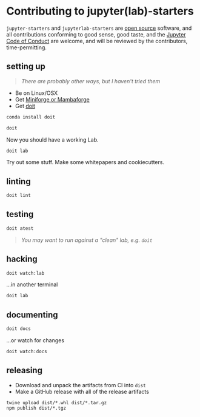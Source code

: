 # Contributing to jupyter(lab)-starters

`jupyter-starters` and `jupyterlab-starters` are [open source](./LICENSE) software,
and all contributions conforming to good sense, good taste, and the
[Jupyter Code of Conduct][code-of-conduct] are welcome, and will be reviewed
by the contributors, time-permitting.

[code-of-conduct]: https://github.com/jupyter/governance/blob/master/conduct/code_of_conduct.md

## setting up

> _There are probably other ways, but I haven't tried them_

- Be on Linux/OSX
- Get [Miniforge or Mambaforge](https://github.com/conda-forge/miniforge/releases)
- Get [doit](https://pydoit.org)

```bash
conda install doit
```

```bash
doit
```

Now you should have a working Lab.

```bash
doit lab
```

Try out some stuff. Make some whitepapers and cookiecutters.

## linting

```bash
doit lint
```

## testing

```bash
doit atest
```

> _You may want to run against a "clean" lab, e.g. `doit`_

## hacking

```bash
doit watch:lab
```

...in another terminal

```bash
doit lab
```

## documenting

```bash
doit docs
```

...or watch for changes

```bash
doit watch:docs
```

## releasing

- Download and unpack the artifacts from CI into `dist`
- Make a GitHub release with all of the release artifacts

```
twine upload dist/*.whl dist/*.tar.gz
npm publish dist/*.tgz
```

